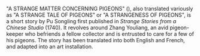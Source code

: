 "A STRANGE MATTER CONCERNING PIGEONS" (), also translated variously as "A STRANGE TALE OF PIGEONS" or "A STRANGENESS OF PIGEONS", is a short story by Pu Songling first published in _Strange Stories from a Chinese Studio_ (1740). It revolves around Zhang Youliang, an avid pigeon-keeper who befriends a fellow collector and is entrusted to care for a few of his pigeons. The story has been translated into both English and French, and adapted into an art installation.
